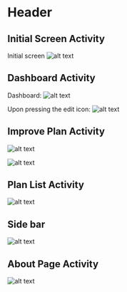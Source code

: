# Header

## Initial Screen Activity

Initial screen
![alt text](ReadmePic/initScreen.PNG)

## Dashboard Activity
Dashboard:
![alt text](ReadmePic/dashboard.PNG)

Upon pressing the edit icon:
![alt text](ReadmePic/changeNameDashboard.PNG)

## Improve Plan Activity
![alt text](ReadmePic/improveActivity.PNG)

![alt text](ReadmePic/editImprovePlan.PNG)

## Plan List Activity
![alt text](ReadmePic/planList.PNG)

## Side bar
![alt text](ReadmePic/sidebar.PNG)

## About Page Activity
![alt text](ReadmePic/aboutActivity.PNG)

